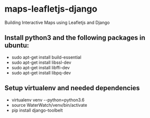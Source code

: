 # maps-leafletjs-django
Building Interactive Maps using Leafletjs and Django


<h2>Install python3 and the following packages in ubuntu:</h2>
<ul>
<li>sudo apt-get install build-essential </li>
<li>sudo apt-get install libssl-dev  </li>
<li>sudo apt-get install libffi-dev </li>
<li>sudo apt-get install libpq-dev</li>
</ul>


<h2>Setup virtualenv and needed dependencies</h2>
<ul>
<li>virtualenv venv --python=python3.6</li>
<li>source WaterWatch/venv/bin/activate</li>
<li>pip install django-toolbelt</li>
</ul>
